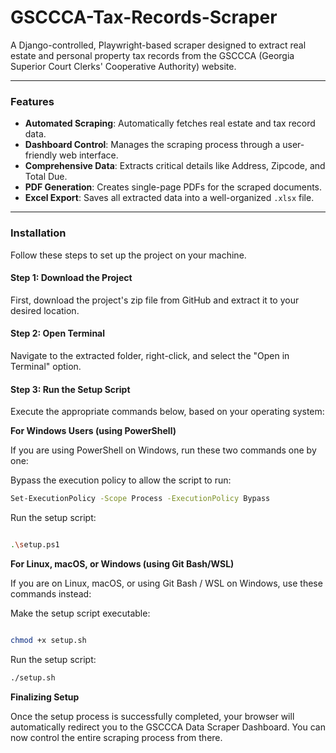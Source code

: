 # GSCCCA-Tax-Records-Scraper
A Django-controlled, Playwright-based scraper designed to extract real estate and personal property tax records from the GSCCCA (Georgia Superior Court Clerks' Cooperative Authority) website.

---

### Features

-   **Automated Scraping**: Automatically fetches real estate and tax record data.
-   **Dashboard Control**: Manages the scraping process through a user-friendly web interface.
-   **Comprehensive Data**: Extracts critical details like Address, Zipcode, and Total Due.
-   **PDF Generation**: Creates single-page PDFs for the scraped documents.
-   **Excel Export**: Saves all extracted data into a well-organized `.xlsx` file.

---

### Installation

Follow these steps to set up the project on your machine.

#### **Step 1: Download the Project**

First, download the project's zip file from GitHub and extract it to your desired location.

#### **Step 2: Open Terminal**

Navigate to the extracted folder, right-click, and select the "Open in Terminal" option.

#### **Step 3: Run the Setup Script**

Execute the appropriate commands below, based on your operating system:

**For Windows Users (using PowerShell)**

If you are using PowerShell on Windows, run these two commands one by one:

Bypass the execution policy to allow the script to run:
```bash
Set-ExecutionPolicy -Scope Process -ExecutionPolicy Bypass
```

Run the setup script:
```bash

.\setup.ps1
```

**For Linux, macOS, or Windows (using Git Bash/WSL)**

If you are on Linux, macOS, or using Git Bash / WSL on Windows, use these commands instead:

Make the setup script executable:
```bash

chmod +x setup.sh
```

Run the setup script:
```bash
./setup.sh
```

**Finalizing Setup**

Once the setup process is successfully completed, your browser will automatically redirect you to the GSCCCA Data Scraper Dashboard. You can now control the entire scraping process from there.